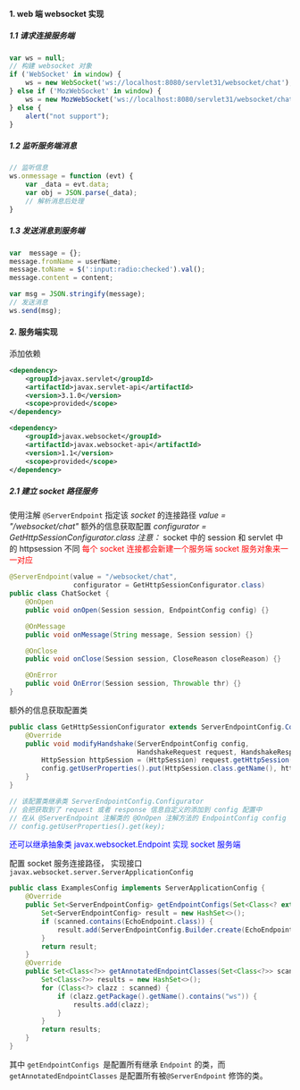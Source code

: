 #### 1. web 端 websocket 实现

##### 1.1 请求连接服务端

```javascript
var ws = null;
// 构建 websocket 对象
if ('WebSocket' in window) {
    ws = new WebSocket('ws://localhost:8080/servlet31/websocket/chat');
} else if ('MozWebSocket' in window) {
    ws = new MozWebSocket('ws://localhost:8080/servlet31/websocket/chat');
} else {
    alert("not support");
}
```

##### 1.2 监听服务端消息

```javascript
// 监听信息
ws.onmessage = function (evt) {
    var _data = evt.data;
    var obj = JSON.parse(_data);
    // 解析消息后处理
}
```

##### 1.3 发送消息到服务端

```javascript
var  message = {};
message.fromName = userName;
message.toName = $(':input:radio:checked').val();
message.content = content;

var msg = JSON.stringify(message);
// 发送消息
ws.send(msg);
```

#### 2. 服务端实现

添加依赖

```xml
<dependency>
    <groupId>javax.servlet</groupId>
    <artifactId>javax.servlet-api</artifactId>
    <version>3.1.0</version>
    <scope>provided</scope>
</dependency>

<dependency>
    <groupId>javax.websocket</groupId>
    <artifactId>javax.websocket-api</artifactId>
    <version>1.1</version>
    <scope>provided</scope>
</dependency>
```

##### 2.1 建立 socket 路径服务

使用注解 `@ServerEndpoint` 指定该 *socket* 的连接路径 *value = "/websocket/chat"*
额外的信息获取配置 *configurator = GetHttpSessionConfigurator.class*
*注意：* socket 中的 session 和 servlet 中的 httpsession 不同
<font color="red">每个 socket 连接都会新建一个服务端 socket 服务对象来一一对应</font>

```java
@ServerEndpoint(value = "/websocket/chat", 
                configurator = GetHttpSessionConfigurator.class)
public class ChatSocket {
    @OnOpen
    public void onOpen(Session session, EndpointConfig config) {}

	@OnMessage
    public void onMessage(String message, Session session) {}

    @OnClose
    public void onClose(Session session, CloseReason closeReason) {}

    @OnError
    public void OnError(Session session, Throwable thr) {}
}
```

额外的信息获取配置类

```java
public class GetHttpSessionConfigurator extends ServerEndpointConfig.Configurator {
    @Override
    public void modifyHandshake(ServerEndpointConfig config, 
                                HandshakeRequest request, HandshakeResponse response) {
        HttpSession httpSession = (HttpSession) request.getHttpSession();
        config.getUserProperties().put(HttpSession.class.getName(), httpSession);
    }
}

// 该配置类继承类 ServerEndpointConfig.Configurator
// 会把获取到了 request 或者 response 信息自定义的添加到 config 配置中
// 在从 @ServerEndpoint 注解类的 @OnOpen 注解方法的 EndpointConfig config 参数获取
// config.getUserProperties().get(key);
```

<font color="blue">还可以继承抽象类 javax.websocket.Endpoint 实现 socket 服务端</font>

配置 socket 服务连接路径， 实现接口 `javax.websocket.server.ServerApplicationConfig`

```java
public class ExamplesConfig implements ServerApplicationConfig {
    @Override
    public Set<ServerEndpointConfig> getEndpointConfigs(Set<Class<? extends Endpoint>> scanned) {
        Set<ServerEndpointConfig> result = new HashSet<>();
        if (scanned.contains(EchoEndpoint.class)) {
            result.add(ServerEndpointConfig.Builder.create(EchoEndpoint.class, "/websocket").build());
        }
        return result;
    }
    @Override
    public Set<Class<?>> getAnnotatedEndpointClasses(Set<Class<?>> scanned) {
        Set<Class<?>> results = new HashSet<>();
        for (Class<?> clazz : scanned) {
            if (clazz.getPackage().getName().contains("ws")) {
                results.add(clazz);
            }
        }
        return results;
    }
}
```

其中 `getEndpointConfigs `是配置所有继承 `Endpoint` 的类，而 `getAnnotatedEndpointClasses` 是配置所有被`@ServerEndpoint` 修饰的类。